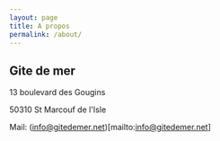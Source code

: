 ```yaml
---
layout: page
title: A propos
permalink: /about/
---
```


## Gite de mer
13 boulevard des Gougins

50310 St Marcouf de l'Isle

Mail: (info@gitedemer.net)[mailto:info@gitedemer.net]

